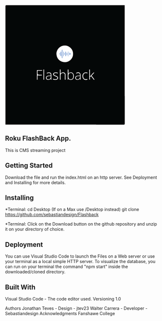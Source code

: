 ![FlashBack logo](images/logo.png)
## Roku FlashBack App.

This is CMS streaming project

## Getting Started
Download the file and run the index.html on an http server. See Deployment and Installing for more details.

## Installing
*Terminal: cd Desktop (If on a Max use /Desktop instead) git clone https://github.com/sebastiandesign/Flashback

*Terminal: Click on the Download button on the github repository and unzip it on your directory of choice.

## Deployment
You can use Visual Studio Code to launch the Files on a Web server or use your terminal as a local simple HTTP server. To visualize the database, you can run on your terminal the command "npm start" inside the downloaded/cloned directory.

## Built With
Visual Studio Code - The code editor used.
Versioning
1.0

Authors
Jonathan Teves - Design - jtev23
Walter Carrera - Developer - Sebastiandesign
Acknowledgments
Fanshawe College